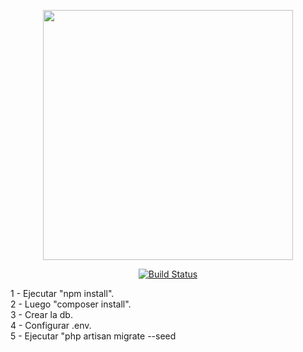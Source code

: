 <p align="center"><a href="https://laravel.com" target="_blank"><img src="https://raw.githubusercontent.com/laravel/art/master/logo-lockup/5%20SVG/2%20CMYK/1%20Full%20Color/laravel-logolockup-cmyk-red.svg" width="400"></a></p>

<p align="center">
<a href="https://travis-ci.org/laravel/framework"><img src="https://travis-ci.org/laravel/framework.svg" alt="Build Status"></a>
</p>

1 - Ejecutar "npm install". <br>
2 - Luego "composer install". <br>
3 - Crear la db. <br>
4 - Configurar .env. <br>
5 - Ejecutar "php artisan migrate --seed
